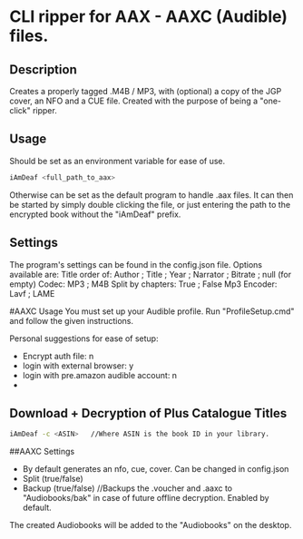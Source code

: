 # CLI ripper for AAX - AAXC (Audible) files.


## Description

Creates a properly tagged .M4B / 
MP3, with (optional) a copy of the JGP cover, an NFO and a CUE file.
Created with the purpose of being a "one-click" ripper.

## Usage
Should be set as an environment variable for ease of use.

```bash
iAmDeaf <full_path_to_aax>
```
Otherwise can be set as the default program to handle .aax files.
It can then be started by simply double clicking the file, or just entering the path to the encrypted book without the "iAmDeaf" prefix.

## Settings
The program's settings can be found in the config.json file.
Options available are:
Title order of: Author ; Title ; Year ; Narrator ; Bitrate ; null (for empty)
Codec: MP3 ; M4B
Split by chapters: True ; False
Mp3 Encoder: Lavf ; LAME

#AAXC Usage
You must set up your Audible profile. Run "ProfileSetup.cmd" and follow the given instructions.

Personal suggestions for ease of setup:
 - Encrypt auth file: n
 - login with external browser: y
 - login with pre.amazon audible account: n
 - 
## Download + Decryption of Plus Catalogue Titles
```bash
iAmDeaf -c <ASIN>   //Where ASIN is the book ID in your library.
```

##AAXC Settings
 - By default generates an nfo, cue, cover. Can be changed in config.json
 - Split (true/false)
 - Backup (true/false)   //Backups the .voucher and .aaxc to "Audiobooks/bak" in case of future offline decryption. Enabled by default.
 
 The created Audiobooks will be added to the "Audiobooks" on the desktop.
